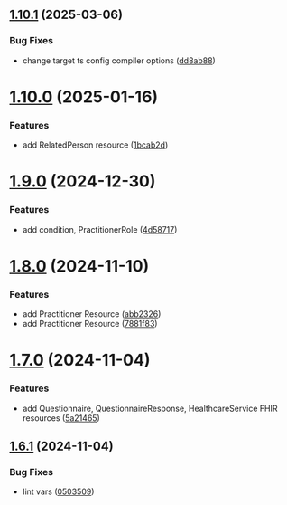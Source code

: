 ## [1.10.1](https://github.com/robertoAraneda/fhir-builder/compare/v1.10.0...v1.10.1) (2025-03-06)


### Bug Fixes

* change target ts config compiler options ([dd8ab88](https://github.com/robertoAraneda/fhir-builder/commit/dd8ab88877c7e737852f6bff7a038bb57c462900))

# [1.10.0](https://github.com/robertoAraneda/fhir-builder/compare/v1.9.0...v1.10.0) (2025-01-16)


### Features

* add RelatedPerson resource ([1bcab2d](https://github.com/robertoAraneda/fhir-builder/commit/1bcab2d5e08aa5f95051fdabc39d8ccbef0f5904))

# [1.9.0](https://github.com/robertoAraneda/fhir-builder/compare/v1.8.0...v1.9.0) (2024-12-30)


### Features

* add condition, PractitionerRole ([4d58717](https://github.com/robertoAraneda/fhir-builder/commit/4d58717a91d014623a4fe585ac654a85f46fd6e8))

# [1.8.0](https://github.com/robertoAraneda/fhir-builder/compare/v1.7.0...v1.8.0) (2024-11-10)


### Features

* add Practitioner Resource ([abb2326](https://github.com/robertoAraneda/fhir-builder/commit/abb2326e237d1e34348f8df6a14e40dabd88e781))
* add Practitioner Resource ([7881f83](https://github.com/robertoAraneda/fhir-builder/commit/7881f8395b98b0445d7b1ca2410c0fbfa19819e8))

# [1.7.0](https://github.com/robertoAraneda/fhir-builder/compare/v1.6.1...v1.7.0) (2024-11-04)


### Features

* add Questionnaire, QuestionnaireResponse, HealthcareService FHIR resources ([5a21465](https://github.com/robertoAraneda/fhir-builder/commit/5a2146514bac363d25b220850459afd5dd94165d))

## [1.6.1](https://github.com/robertoAraneda/fhir-builder/compare/v1.6.0...v1.6.1) (2024-11-04)


### Bug Fixes

* lint vars ([0503509](https://github.com/robertoAraneda/fhir-builder/commit/050350930a4ae38880526f9217e6c5a36c95489c))
